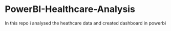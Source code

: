 # PowerBI-Healthcare-Analysis
In this repo i analysed the heathcare data and created dashboard in powerbi
